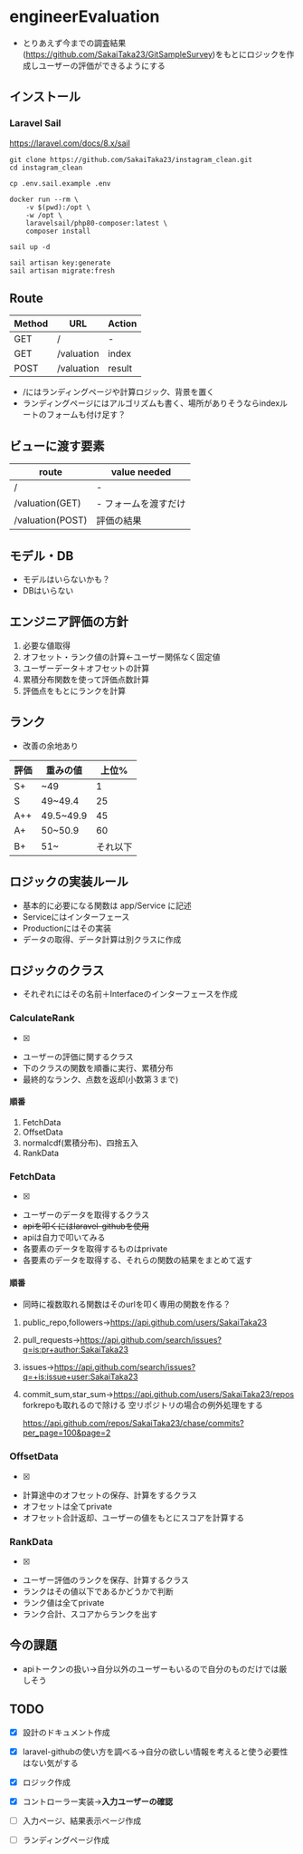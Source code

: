 # engineerEvaluation



* とりあえず今までの調査結果(https://github.com/SakaiTaka23/GitSampleSurvey)をもとにロジックを作成しユーザーの評価ができるようにする



## インストール

### Laravel Sail

https://laravel.com/docs/8.x/sail
```shell
git clone https://github.com/SakaiTaka23/instagram_clean.git
cd instagram_clean

cp .env.sail.example .env

docker run --rm \
    -v $(pwd):/opt \
    -w /opt \
    laravelsail/php80-composer:latest \
    composer install

sail up -d

sail artisan key:generate
sail artisan migrate:fresh
```



## Route

| Method | URL        | Action |
| ------ | ---------- | ------ |
| GET    | /          | -      |
| GET    | /valuation | index  |
| POST   | /valuation | result |

* /にはランディングページや計算ロジック、背景を置く
* ランディングページにはアルゴリズムも書く、場所がありそうならindexルートのフォームも付け足す？



## ビューに渡す要素

| route            | value needed         |
| ---------------- | -------------------- |
| /                | -                    |
| /valuation(GET)  | - フォームを渡すだけ |
| /valuation(POST) | 評価の結果           |



## モデル・DB

* モデルはいらないかも？
* DBはいらない




## エンジニア評価の方針

1. 必要な値取得
2. オフセット・ランク値の計算←ユーザー関係なく固定値
3. ユーザーデータ＋オフセットの計算
4. 累積分布関数を使って評価点数計算
5. 評価点をもとにランクを計算



## ランク

* 改善の余地あり

| 評価 | 重みの値  | 上位%    |
| ---- | --------- | -------- |
| S+   | ~49       | 1        |
| S    | 49~49.4   | 25       |
| A++  | 49.5~49.9 | 45       |
| A+   | 50~50.9   | 60       |
| B+   | 51~       | それ以下 |



## ロジックの実装ルール

* 基本的に必要になる関数は app/Service に記述
* Serviceにはインターフェース
* Productionにはその実装
* データの取得、データ計算は別クラスに作成



## ロジックのクラス

* それぞれにはその名前＋Interfaceのインターフェースを作成

### CalculateRank
* [x] 
* ユーザーの評価に関するクラス
* 下のクラスの関数を順番に実行、累積分布
* 最終的なランク、点数を返却(小数第３まで)

#### 順番

1. FetchData
2. OffsetData
3. normalcdf(累積分布)、四捨五入
4. RankData

### FetchData
* [x] 
* ユーザーのデータを取得するクラス
* ~~apiを叩くにはlaravel-githubを使用~~
* apiは自力で叩いてみる
* 各要素のデータを取得するものはprivate
* 各要素のデータを取得する、それらの関数の結果をまとめて返す

#### 順番

* 同時に複数取れる関数はそのurlを叩く専用の関数を作る？

1. public_repo,followers→https://api.github.com/users/SakaiTaka23

2. pull_requests→https://api.github.com/search/issues?q=is:pr+author:SakaiTaka23

3. issues→https://api.github.com/search/issues?q=+is:issue+user:SakaiTaka23

4. commit_sum,star_sum→https://api.github.com/users/SakaiTaka23/repos forkrepoも取れるので除ける 空リポジトリの場合の例外処理をする

   https://api.github.com/repos/SakaiTaka23/chase/commits?per_page=100&page=2

### OffsetData
* [x] 
* 計算途中のオフセットの保存、計算をするクラス
* オフセットは全てprivate
* オフセット合計返却、ユーザーの値をもとにスコアを計算する
### RankData
* [x] 
* ユーザー評価のランクを保存、計算するクラス
* ランクはその値以下であるかどうかで判断
* ランク値は全てprivate
* ランク合計、スコアからランクを出す




## 今の課題

* apiトークンの扱い→自分以外のユーザーもいるので自分のものだけでは厳しそう



## TODO

* [x]  設計のドキュメント作成
* [x]  laravel-githubの使い方を調べる→自分の欲しい情報を考えると使う必要性はない気がする
* [x] ロジック作成
* [x] コントローラー実装→**入力ユーザーの確認**
* [ ] 入力ページ、結果表示ページ作成
* [ ] ランディングページ作成

